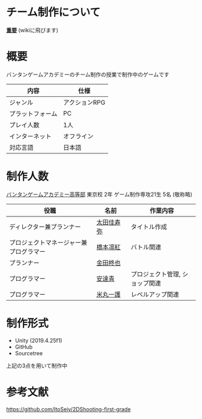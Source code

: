 # チーム制作について
**[重要](https://github.com/Mallow0730/TeamA/wiki)** (wikiに飛びます)

# 概要

バンタンゲームアカデミーのチーム制作の授業で制作中のゲームです

|内容|仕様|
| ---- | ---- | 
|ジャンル|アクションRPG|
| プラットフォーム | PC |
|プレイ人数|1人| 
| インターネット|オフライン|
| 対応言語 | 日本語 |

# 制作人数
[バンタンゲームアカデミー高等部](https://www.vantan-gamehs.com/index.php) 東京校 2年 ゲーム制作専攻21生 5名 (敬称略)

| 役職 | 名前 | 作業内容 |
| ---- | ---- | ---- |
|ディレクター兼プランナー| [太田佳寿弥](https://github.com/KazuyaOta)　| タイトル作成 |
|プロジェクトマネージャー兼プログラマー| [橋本凛紅](https://github.com/rikuriku0402) | バトル関連 |
|プランナー| [金田柊也](https://github.com/Shuukane1201) |  |
|プログラマー| [安達青](https://github.com/Mallow0730) | プロジェクト管理, ショップ関連 |
| プログラマー　| [米丸一護](https://github.com/YONE15)　| レベルアップ関連 |

# 制作形式

- Unity (2019.4.25f1)
- GitHub
- Sourcetree

上記の3点を用いて制作中

# 参考文献

https://github.com/ItoSeiy/2DShooting-first-grade
